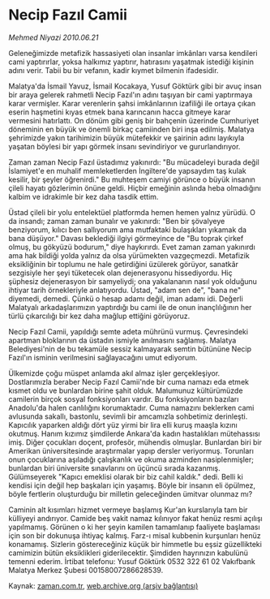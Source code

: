 # Necip Fazıl Camii

*Mehmed Niyazi 2010.06.21*

<td class="columnist-detail">
<p>Geleneğimizde metafizik hassasiyeti olan insanlar imkânları varsa kendileri cami yaptırırlar, yoksa halkımız yaptırır, hatırasını yaşatmak istediği kişinin adını verir. Tabii bu bir vefanın, kadir kıymet bilmenin ifadesidir.</p>
<p>
<div id="haberMetinDiv">
<p>Malatya'da İsmail Yavuz, İsmail Kocakaya, Yusuf Göktürk gibi bir avuç insan bir araya gelerek rahmetli Necip Fazıl'ın adını taşıyan bir cami yaptırmaya karar vermişler. Karar verenlerin şahsi imkânlarının izafiliği ile ortaya çıkan eserin haşmetini kıyas etmek bana karıncanın hacca gitmeye karar vermesini hatırlattı. On dönüm gibi geniş bir bahçenin üzerinde Cumhuriyet döneminin en büyük ve önemli birkaç camiinden biri inşa edilmiş. Malatya şehrimizde yakın tarihimizin büyük mütefekkir ve şairinin adını layıkıyla yaşatan böylesi bir yapı görmek insanı sevindiriyor ve gururlandırıyor.
<p> Zaman zaman Necip Fazıl üstadımız yakınırdı: "Bu mücadeleyi burada değil İslamiyet'e en muhalif memleketlerden İngiltere'de yapsaydım taş kulak kesilir, bir şeyler öğrenirdi." Bu muhteşem camiyi görünce o büyük insanın çileli hayatı gözlerimin önüne geldi. Hiçbir emeğinin aslında heba olmadığını kalbim ve idrakimle bir kez daha tasdik ettim.
<p> Üstad çileli bir yolu entelektüel platformda hemen hemen yalnız yürüdü. O da insandı; zaman zaman bunalır ve yakınırdı: "Ben bir şövalyeye benziyorum, kılıcı ben sallıyorum ama mutfaktaki bulaşıkları yıkamak da bana düşüyor." Davası beklediği ilgiyi görmeyince de "Bu toprak çirkef olmuş, bu gökyüzü bodurum," diye haykırırdı. Evet zaman zaman yakınırdı ama hak bildiği yolda yalnız da olsa yürümekten vazgeçmezdi. Metafizik eksikliğinin bir toplumu ne hale getirdiğini üzülerek görüyor, sanatkâr sezgisiyle her şeyi tüketecek olan dejenerasyonu hissediyordu. Hiç şüphesiz dejenerasyon bir samyeliydi; ona yakalananın nasıl yok olduğunu ihtiyar tarih örnekleriyle anlatıyordu. Üstad, "adam sen de", "bana ne" diyemedi, demedi. Çünkü o hesap adamı değil, iman adamı idi. Değerli Malatyalı arkadaşlarımızın yaptırdığı bu cami ile de onun inançlılığının her türlü çıkarcılığı bir kez daha mağlup ettiğini görüyoruz.
<p> Necip Fazıl Camii, yapıldığı semte adeta mührünü vurmuş. Çevresindeki apartman bloklarının da üstadın ismiyle anılmasını sağlamış. Malatya Belediyesi'nin de bu tekamüle sessiz kalmayarak semtin bütününe Necip Fazıl'ın isminin verilmesini sağlayacağını umut ediyorum.
<p> Ülkemizde çoğu müspet anlamda akıl almaz işler gerçekleşiyor. Dostlarımızla beraber Necip Fazıl Camii'nde bir cuma namazı eda etmek kısmet oldu ve bunlardan birine şahit olduk. Malumunuz kültürümüzde camilerin birçok sosyal fonksiyonları vardır. Bu fonksiyonların bazıları Anadolu'da halen canlılığını korumaktadır. Cuma namazını beklerken cami avlusunda sakallı, bastonlu, sevimli bir amcamızla sohbetimiz derinleşti. Kapıcılık yaparken aldığı dört yüz yirmi bir lira elli kuruş maaşla kızını okutmuş. Hanım kızımız şimdilerde Ankara'da kadın hastalıkları mütehassısı imiş. Diğer çocukları doçent, profesör, mühendis olmuşlar. Bunlardan biri bir Amerikan üniversitesinde araştırmalar yapıp dersler veriyormuş. Torunları onun çocuklarına aşıladığı çalışkanlık ve okuma azminden nasiplenmişler; bunlardan biri üniversite sınavlarını on üçüncü sırada kazanmış. Gülümseyerek "Kapıcı emeklisi olarak bir biz cahil kaldık." dedi. Belli ki kendisi için değil hep başkaları için yaşamış. Böyle bir insanın eli öpülmez, böyle fertlerin oluşturduğu bir milletin geleceğinden ümitvar olunmaz mı?
<p> Caminin alt kısımları hizmet vermeye başlamış Kur'an kurslarıyla tam bir külliyeyi andırıyor. Camide beş vakit namaz kılınıyor fakat henüz resmi açılışı yapılmamış. Görünen o ki her şeyin kamilen tamamlanıp faaliyete başlaması için son bir dokunuşa ihtiyaç kalmış. Farz-ı misal kubbenin kurşunları henüz konamamış. Sizlerin göstereceğiniz küçük bir himmetle bu eşsiz güzellikteki camimizin bütün eksiklikleri giderilecektir. Şimdiden hayrınızın kabulünü temenni ederim. İrtibat telefonu: Yusuf Göktürk 0532 322 61 02 Vakıfbank Malatya Merkez Şubesi 00158007286628539.</p></p></p></p></p></p></div>
</p>
<a href="http://web.archive.org/web/20101225015049/mailto:m.niyazi@zaman.com.tr">
</a></td>

Kaynak: [zaman.com.tr](http://zaman.com.tr/yazar.do?yazino=997798), [web.archive.org (arşiv bağlantısı)](http://web.archive.org/web/20101225015049/http://zaman.com.tr/yazar.do?yazino=997798)
